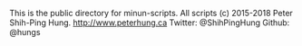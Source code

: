 This is the public directory for minun-scripts.
All scripts (c) 2015-2018 Peter Shih-Ping Hung.
http://www.peterhung.ca
Twitter: @ShihPingHung
Github: @hungs
